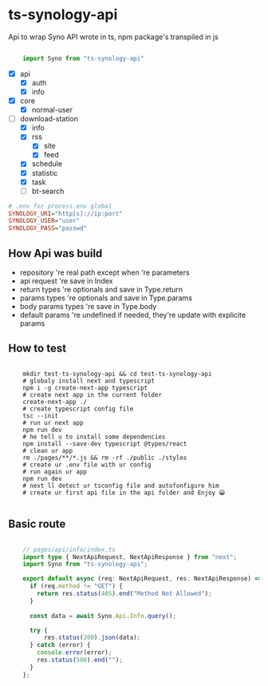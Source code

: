 # ts-synology-api

Api to wrap Syno API wrote in ts, npm package's transpiled in js

``` typescript

    import Syno from "ts-synology-api"

```

- [x] api
  - [x] auth
  - [x] info
- [x] core
  - [x] normal-user
- [ ] download-station
  - [x] info
  - [x] rss
    - [x] site
    - [x] feed
  - [x] schedule
  - [x] statistic
  - [x] task
  - [ ] bt-search

```ini
# .env for process.env global
SYNOLOGY_URI="http[s]://ip:port"
SYNOLOGY_USER="user"
SYNOLOGY_PASS="passwd"
```

## How Api was build

- repository 're real path except when 're parameters
- api request 're save in Index
- return types 're optionals and save in Type.return
- params types 're optionals and save in Type.params
- body params types 're save in Type.body
- default params 're undefined if needed, they're update with explicite params

## How to test

``` shell

    mkdir test-ts-synology-api && cd test-ts-synology-api
    # globaly install next and typescript
    npm i -g create-next-app typescript
    # create next app in the current folder
    create-next-app ./
    # create typescript config file
    tsc --init
    # run ur next app
    npm run dev
    # he tell u to install some dependencies
    npm install --save-dev typescript @types/react
    # clean ur app
    rm ./pages/**/*.js && rm -rf ./public ./styles 
    # create ur .env file with ur config
    # run again ur app
    npm run dev
    # next ll detect ur tsconfig file and autofonfigure him
    # create ur first api file in the api folder and Enjoy 😀
    
```

## Basic route

``` typescript

    // pages/api/info/index.ts
    import type { NextApiRequest, NextApiResponse } from "next";
    import Syno from "ts-synology-api";

    export default async (req: NextApiRequest, res: NextApiResponse) => {
      if (req.method != "GET") {
        return res.status(405).end("Method Not Allowed");
      }
      
      const data = await Syno.Api.Info.query();

      try {
          res.status(200).json(data);
      } catch (error) {
        console.error(error);
        res.status(500).end("");
      }
    };

```

